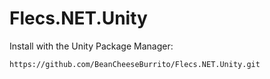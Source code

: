 # Flecs.NET.Unity
Install with the Unity Package Manager:
```console
https://github.com/BeanCheeseBurrito/Flecs.NET.Unity.git
```
